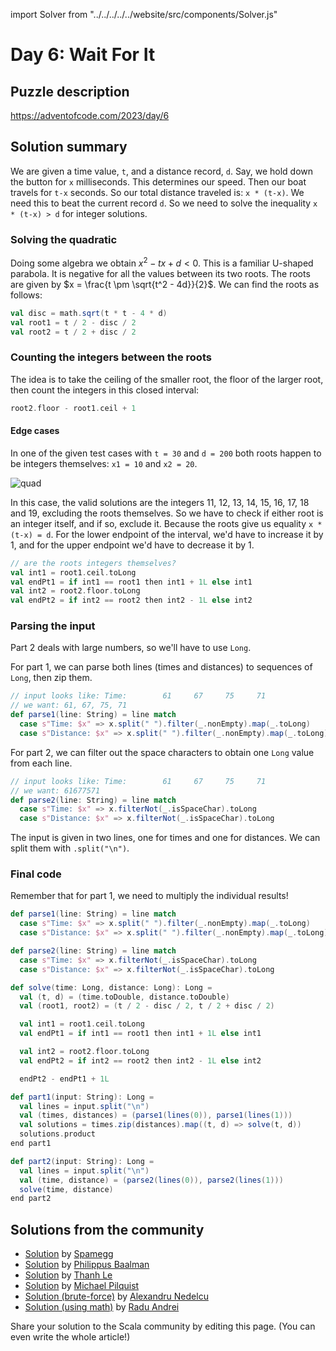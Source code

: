 import Solver from "../../../../../website/src/components/Solver.js"

# Day 6: Wait For It

## Puzzle description

https://adventofcode.com/2023/day/6

## Solution summary

We are given a time value, `t`, and a distance record, `d`.
Say, we hold down the button for `x` milliseconds. This determines our speed.
Then our boat travels for `t-x` seconds.
So our total distance traveled is: `x * (t-x)`.
We need this to beat the current record `d`.
So we need to solve the inequality `x * (t-x) > d` for integer solutions.

### Solving the quadratic

Doing some algebra we obtain $x^2 - tx + d < 0$.
This is a familiar U-shaped parabola.
It is negative for all the values between its two roots.
The roots are given by $x = \frac{t \pm \sqrt{t^2 - 4d}}{2}$.
We can find the roots as follows:

```scala
val disc = math.sqrt(t * t - 4 * d)
val root1 = t / 2 - disc / 2
val root2 = t / 2 + disc / 2
```

### Counting the integers between the roots

The idea is to take the ceiling of the smaller root, the floor of the larger root, then count the integers in this closed interval:

```scala
root2.floor - root1.ceil + 1
```

#### Edge cases

In one of the given test cases with `t = 30` and `d = 200` both roots happen to be integers themselves: `x1 = 10` and `x2 = 20`.

![quad](https://github.com/spamegg1/scala-advent-of-code/assets/4255997/ca217ccf-ff92-48c2-95e4-fe424579d220)

In this case, the valid solutions are the integers 11, 12, 13, 14, 15, 16, 17, 18 and 19, excluding the roots themselves.
So we have to check if either root is an integer itself, and if so, exclude it. Because the roots give us equality `x * (t-x) = d`.
For the lower endpoint of the interval, we'd have to increase it by 1, and for the upper endpoint we'd have to decrease it by 1.

```scala
// are the roots integers themselves?
val int1 = root1.ceil.toLong
val endPt1 = if int1 == root1 then int1 + 1L else int1
val int2 = root2.floor.toLong
val endPt2 = if int2 == root2 then int2 - 1L else int2
```

### Parsing the input

Part 2 deals with large numbers, so we'll have to use `Long`.

For part 1, we can parse both lines (times and distances) to sequences of `Long`, then zip them.

```scala
// input looks like: Time:        61     67     75     71
// we want: 61, 67, 75, 71
def parse1(line: String) = line match
  case s"Time: $x" => x.split(" ").filter(_.nonEmpty).map(_.toLong)
  case s"Distance: $x" => x.split(" ").filter(_.nonEmpty).map(_.toLong)
```

For part 2, we can filter out the space characters to obtain one `Long` value from each line.

```scala
// input looks like: Time:        61     67     75     71
// we want: 61677571
def parse2(line: String) = line match
  case s"Time: $x" => x.filterNot(_.isSpaceChar).toLong
  case s"Distance: $x" => x.filterNot(_.isSpaceChar).toLong
```

The input is given in two lines, one for times and one for distances. We can split them with `.split("\n")`.

### Final code

Remember that for part 1, we need to multiply the individual results!

```scala
def parse1(line: String) = line match
  case s"Time: $x" => x.split(" ").filter(_.nonEmpty).map(_.toLong)
  case s"Distance: $x" => x.split(" ").filter(_.nonEmpty).map(_.toLong)

def parse2(line: String) = line match
  case s"Time: $x" => x.filterNot(_.isSpaceChar).toLong
  case s"Distance: $x" => x.filterNot(_.isSpaceChar).toLong

def solve(time: Long, distance: Long): Long =
  val (t, d) = (time.toDouble, distance.toDouble)
  val (root1, root2) = (t / 2 - disc / 2, t / 2 + disc / 2)

  val int1 = root1.ceil.toLong
  val endPt1 = if int1 == root1 then int1 + 1L else int1

  val int2 = root2.floor.toLong
  val endPt2 = if int2 == root2 then int2 - 1L else int2

  endPt2 - endPt1 + 1L

def part1(input: String): Long =
  val lines = input.split("\n")
  val (times, distances) = (parse1(lines(0)), parse1(lines(1)))
  val solutions = times.zip(distances).map((t, d) => solve(t, d))
  solutions.product
end part1

def part2(input: String): Long =
  val lines = input.split("\n")
  val (time, distance) = (parse2(lines(0)), parse2(lines(1)))
  solve(time, distance)
end part2
```


## Solutions from the community
- [Solution](https://github.com/spamegg1/advent-of-code-2023-scala/blob/solutions/06.worksheet.sc#L112) by [Spamegg](https://github.com/spamegg1/)
- [Solution](https://github.com/Philippus/adventofcode/blob/main/src/main/scala/adventofcode2023/Day06.scala) by [Philippus Baalman](https://github.com/philippus)
- [Solution](https://github.com/lenguyenthanh/aoc-2023/blob/main/Day06.scala) by [Thanh Le](https://github.com/lenguyenthanh)
- [Solution](https://github.com/mpilquist/aoc/blob/main/2023/day6.sc) by [Michael Pilquist](https://github.com/mpilquist)
- [Solution (brute-force)](https://github.com/alexandru/advent-of-code/blob/main/scala3/2023/src/main/scala/day6.scala) by [Alexandru Nedelcu](https://github.com/alexandru)
- [Solution (using math)](https://github.com/radu-n-andrei/advent-2023/blob/main/src/main/scala/day6/Boats.scala) by [Radu Andrei](https://github.com/radu-n-andrei)

Share your solution to the Scala community by editing this page. (You can even write the whole article!)

